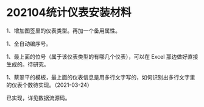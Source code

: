 # 202104统计仪表安装材料

1、增加图签里的仪表类型。再加一个备用属性。

1、全自动编序号。

1、最上面的位号（属于该仪表类型的有哪几个仪表），可以在 Excel 那边做好直接生成的。待研究。

1、蔡翠平的模板，最上面的仪表信息是用多行文字写的，如何识别出多行文字里的仪表个数待实现。（2021-03-24）

已实现，详见数据流源码。